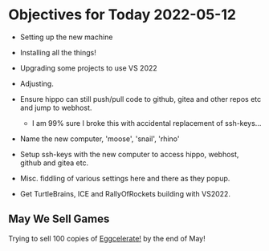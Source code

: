 # Objectives for Today 2022-05-12

- Setting up the new machine
- Installing all the things!
- Upgrading some projects to use VS 2022
- Adjusting.


- Ensure hippo can still push/pull code to github, gitea and other repos etc and jump to webhost.
  - I am 99% sure I broke this with accidental replacement of ssh-keys...
- Name the new computer, 'moose', 'snail', 'rhino'
- Setup ssh-keys with the new computer to access hippo, webhost, github and gitea etc.
- Misc. fiddling of various settings here and there as they popup.
- Get TurtleBrains, ICE and RallyOfRockets building with VS2022.

## May We Sell Games

Trying to sell 100 copies of [Eggcelerate!](https://store.steampowered.com/app/1535490/Eggcelerate/) by the end of May!
